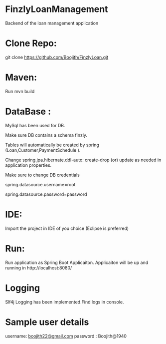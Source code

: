 # FinzlyLoanManagement
Backend of the loan management application

# Clone Repo:
git clone https://github.com/Boojith/FinzlyLoan.git

# Maven:
Run mvn build

# DataBase :
MySql has been used for DB.

Make sure DB contains a schema finzly.

Tables will automatically be created by spring (Loan,Customer,PaymentSchedule ).

Change spring.jpa.hibernate.ddl-auto: create-drop (or) update as needed in application properties.

Make sure to change DB credentials

spring.datasource.username=root

spring.datasource.password=password

# IDE:
Import the project in IDE of you choice (Eclipse is preferred)


# Run:
Run application as Spring Boot Applicaiton.
Applicaiton will be up and running in http://localhost:8080/

# Logging
Slf4j Logging has been  implemented.Find logs in console.

# Sample user details
username: boojith22@gmail.com
password : Boojith@1940
